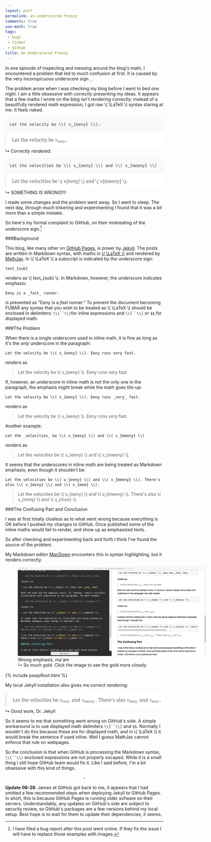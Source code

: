 ```yaml
---
layout: post
permalink: an-underscored-frenzy
comments: true
use-math: true
tags:
 - bugs
 - tinker
 - github
title: An Underscored Frenzy
---
```


In one episode of inspecting and messing around the blog's math, I encountered a problem that led to much confusion at first. It is caused by the very inconspicuous underscore sign `_`.

The problem arose when I was checking my blog before I went to bed one night. I am a little obsessive with _correctly_ presenting my ideas. It appears that a few maths I wrote on the blog isn't rendering correctly: instead of a beautifully rendered math expression, I got raw \\( \LaTeX \\) syntax staring at me. It feels naked.

<div style="position: relative; max-width: 600px; margin: 0 auto;">
    <figure style="margin-left: 0; margin-right: 0;
        max-width: 100%;">
    <img title="This looks pretty."
        src="/assets/images/math-correct.jpg" 
        alt="This looks pretty."
        style="margin-bottom:0;"/>
    <figcaption>
            &rdsh; Correctly rendered.</figcaption>
    </figure>
</div>
    
<div style="position: relative; max-width: 600px; margin: 0 auto;">
    <figure style="margin-left: 0; margin-right: 0;
        max-width: 100%;">
    <img title="This isn't right."
        src="/assets/images/math-wrong.jpg" 
        alt="This isn't right."
        style="margin-bottom:0;"/>
    <figcaption>
            &rdsh; SOMETHING IS WRONG!!!!</figcaption>
    </figure>
</div>

I made some changes and the problem went away. So I went to sleep. The next day, through much tinkering and experimenting I found that it was a bit more than a simple mistake.

So here's my formal complaint to GitHub, on their mistreating of the underscore sign.[^bug]

[^bug]: I have filed a bug report after this post went online. If they fix the issue I will have to replace those examples with images.

<!--excerpt-->

###Background

This blog, like many other on [GitHub Pages](https://pages.github.com/), is power by [Jekyll](http://jekyllrb.com/). The posts are written in Markdown syntax, with maths in [\\( \LaTeX \\)](http://www.latex-project.org/) and rendered by [MathJax](https://www.mathjax.org/). In \\( \LaTeX \\) a subscript is indicated by the underscore sign:

	text_{sub}
	
renders as \\( text_{sub} \\). In Markdown, however, the underscore indicates emphasis:

	Eeny is a _fast_ runner.
	
is presented as "Eeny is a _fast_ runner." To prevent the document becoming FUBAR any syntax that you wish to be treated as \\( \LaTeX \\) should be enclosed in delimiters: `\\(``\\)`for inline expressions and `\\[``\\]` or `$$` for displayed math.

###The Problem

When there is a single underscore used in inline math, it is fine as long as it's the _only_ underscore in the paragraph:

	Let the velocity be \\( v_{eeny} \\). Eeny runs very fast.

renders as

> Let the velocity be \\( v_{eeny} \\). Eeny runs very fast.

If, however, an underscore in inline math is not the only one in the paragraph, the emphasis _might_ break while the math goes tits-up:

	Let the velocity be \\( v_{eeny} \\). Eeny runs _very_ fast.

renders as

> Let the velocity be \\( v_{eeny} \\). Eeny runs _very_ fast.

Another example:

	Let the _velocities_ be \\( v_{eeny} \\) and \\( v_{meeny} \\)

renders as

> Let the _velocities_ be \\( v_{eeny} \\) and \\( v_{meeny} \\).

It seems that the underscores in inline math are being treated as Markdown emphasis, even though it shouldn't be:

	Let the velocities be \\( v_{eeny} \\) and \\( v_{meeny} \\). There's also \\( v_{miny} \\) and \\( v_{moe} \\).

> Let the velocities be \\( v_{eeny} \\) and \\( v_{meeny} \\). There's also \\( v_{miny} \\) and \\( v_{moe} \\).

###The Confusing Part and Conclusion

I was at first totally clueless as to what went wrong because everything is OK before I pushed my changes to GitHub. Once published some of the inline maths would fail to render, and show up as emphasized texts. 

So after checking and experimenting back and forth I think I've found the source of the problem.

My Markdown editor [MacDown](http://macdown.uranusjr.com/) encounters this in syntax highlighting, but it renders correctly. 

<div class="imgDisplay" style="position: relative; float: none; max-width: 600px; margin: 0 auto;" 
  itemscope itemtype="http://schema.org/ImageGallery">
  <figure style="width: 600px; margin-bottom: 1rem; float: none;" itemprop="associatedMedia" itemscope itemtype="http://schema.org/ImageObject">
    <a href="/assets/images/macdown-syntax-highlighting-wrong.jpg" itemprop="contentUrl" data-size="1267x600">
    <img style="margin-bottom: 0;" src="/assets/images/macdown-syntax-highlighting-wrong.jpg" itemprop="thumbnail" alt="Wrong emphasis, ma'am" />
    </a>
    <figcaption itemprop="caption description">Wrong emphasis, ma'am</figcaption>
    <figcaption style="display: block;">
        &rdsh; So much gold. Click the image to see the gold <i>more closely</i>.</figcaption>
    </figure>
  </figure>
</div>

{% include pswpRoot.html %}


My local Jekyll installation also gives me correct rendering:

<div style="position: relative; max-width: 600px; margin: 0 auto;">
    <figure style="margin-left: 0; margin-right: 0;
        max-width: 100%;">
    <img title="It's pretty until it leaves me."
        src="/assets/images/local-jekyll-render.jpg" 
        alt="It's pretty until it leaves me."
        style="margin-bottom: 0;"/>
    <figcaption>
        &rdsh; Good work, Dr. Jekyll</figcaption>
    </figure>
</div>

So it seems to me that something went wrong on GitHub's side. A simple workaround is to use displayed math delimiters `\\[``\\]` and `$$`. Normally I wouldn't do this because these are for displayed math, and in \\( \LaTeX \\) it would break the sentence if used inline. Well I guess MathJax cannot enforce that rule on webpages.

So the conclusion is that when GitHub is processing the Markdown syntax, `\\(``\\)` enclosed expressions are not properly escaped. While it is a small thing I still hope GitHub team would fix it. Like I said before, I'm a bit obsessive with this kind of things.

$$\square$$

**Update 08-28**: James at GitHub got back to me, it appears that I had omitted a few recommended steps when deploying Jekyll to GitHub Pages. In short, this is because GitHub Pages is running older sofware on their servers. Understandably, any updates on GitHub's side are subject to security review, so GitHub's packages are a few versions behind my local setup. Best hope is to wait for them to update their dependencies, it seems.

